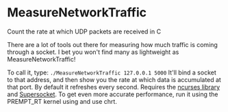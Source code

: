 # MeasureNetworkTraffic
Count the rate at which UDP packets are received in C

There are a lot of tools out there for measuring how much traffic is coming through a socket. I bet you won't find many as lightweight as MeasureNetworkTraffic! 

To call it, type: `./MeasureNetworkTraffic 127.0.0.1 5000` It'll bind a socket to that address, and then show you the rate at which data is accumulated at that port. By default it refreshes every second. Requires the [ncurses library](https://www.gnu.org/software/ncurses/) and [Supersocket](https://github.com/dbrandman/SuperSocket). To get even more accurate performance, run it using the PREMPT_RT kernel using and use chrt.
